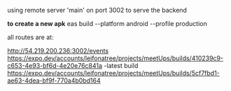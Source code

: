 using remote server 'main' on port 3002 to serve the backend

****to create a new apk****
eas build --platform android --profile production  

all routes are at:

http://54.219.200.236:3002/events
https://expo.dev/accounts/leifonatree/projects/meetUps/builds/410239c9-c653-4e93-bf6d-4e20e76c841a  -latest build
https://expo.dev/accounts/leifonatree/projects/meetUps/builds/5cf7fbd1-ae63-4dea-bf9f-770a4b0bd164
